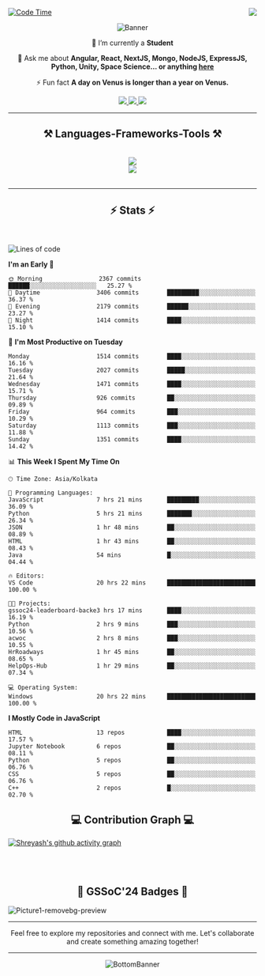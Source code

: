 <div>
 
<img align="right" src="https://visitor-badge.laobi.icu/badge?page_id=shreyash3087.shreyash3087" />

 [![Code Time](https://wakatime.com/badge/user/cd5f70df-e644-46f4-a03b-e1ce78615131.svg)](https://wakatime.com/@cd5f70df-e644-46f4-a03b-e1ce78615131)
 
</div>


<div align="center">
 
![Banner](https://github.com/user-attachments/assets/fe33d289-b057-4d85-ad76-3103802aa9e1)

</div>


<div align="center">
 
 🔭 I’m currently a **Student** 

💬 Ask me about **Angular, React, NextJS, Mongo, NodeJS, ExpressJS, Python, Unity, Space Science... or anything [here](https://github.com/shreyash3087/shreyash3087/issues)**

⚡ Fun fact **A day on Venus is longer than a year on Venus.**

</div>
 
<div align="center"> 
  <a href="mailto:shreyash3087@gmail.com">
    <img src="https://img.shields.io/badge/Gmail-333333?style=for-the-badge&logo=gmail&logoColor=red" />
  </a>
  <a href="https://www.linkedin.com/in/shreyash-srivastava-1a1161280" target="_blank">
    <img src="https://img.shields.io/badge/LinkedIn-0077B5?style=for-the-badge&logo=linkedin&logoColor=white" target="_blank" />
  </a>
  <a href="https://github.com/shreyash3087" target="_blank">
     <img src="https://img.shields.io/badge/Github-FF5722?style=for-the-badge&logo=github&logoColor=white" target="_blank" />
  </a>
</div>
<hr/>
 
<h2 align="center">⚒️ Languages-Frameworks-Tools ⚒️</h2>
<br/>
<div align="center">
    <img src="https://skillicons.dev/icons?i=react,bootstrap,html,css,vscode,github,figma,cpp,vercel,netlify" /><br>
    <img src="https://skillicons.dev/icons?i=tailwind,git,nodejs,python,javascript,typescript,express,firebase,mongodb,nextjs,unity,azure,blender" /><br>
</div>

<br/>
<hr/>

<h2 align="center">⚡ Stats ⚡</h2>

<br>
<div>
 
 
<!--START_SECTION:waka-->
![Lines of code](https://img.shields.io/badge/From%20Hello%20World%20I%27ve%20Written-5.0%20million%20lines%20of%20code-blue)

**I'm an Early 🐤** 

```text
🌞 Morning                2367 commits        ██████░░░░░░░░░░░░░░░░░░░   25.27 % 
🌆 Daytime                3406 commits        █████████░░░░░░░░░░░░░░░░   36.37 % 
🌃 Evening                2179 commits        ██████░░░░░░░░░░░░░░░░░░░   23.27 % 
🌙 Night                  1414 commits        ████░░░░░░░░░░░░░░░░░░░░░   15.10 % 
```
📅 **I'm Most Productive on Tuesday** 

```text
Monday                   1514 commits        ████░░░░░░░░░░░░░░░░░░░░░   16.16 % 
Tuesday                  2027 commits        █████░░░░░░░░░░░░░░░░░░░░   21.64 % 
Wednesday                1471 commits        ████░░░░░░░░░░░░░░░░░░░░░   15.71 % 
Thursday                 926 commits         ██░░░░░░░░░░░░░░░░░░░░░░░   09.89 % 
Friday                   964 commits         ███░░░░░░░░░░░░░░░░░░░░░░   10.29 % 
Saturday                 1113 commits        ███░░░░░░░░░░░░░░░░░░░░░░   11.88 % 
Sunday                   1351 commits        ████░░░░░░░░░░░░░░░░░░░░░   14.42 % 
```


📊 **This Week I Spent My Time On** 

```text
🕑︎ Time Zone: Asia/Kolkata

💬 Programming Languages: 
JavaScript               7 hrs 21 mins       █████████░░░░░░░░░░░░░░░░   36.09 % 
Python                   5 hrs 21 mins       ███████░░░░░░░░░░░░░░░░░░   26.34 % 
JSON                     1 hr 48 mins        ██░░░░░░░░░░░░░░░░░░░░░░░   08.89 % 
HTML                     1 hr 43 mins        ██░░░░░░░░░░░░░░░░░░░░░░░   08.43 % 
Java                     54 mins             █░░░░░░░░░░░░░░░░░░░░░░░░   04.44 % 

🔥 Editors: 
VS Code                  20 hrs 22 mins      █████████████████████████   100.00 % 

🐱‍💻 Projects: 
gssoc24-leaderboard-backe3 hrs 17 mins       ████░░░░░░░░░░░░░░░░░░░░░   16.19 % 
Python                   2 hrs 9 mins        ███░░░░░░░░░░░░░░░░░░░░░░   10.56 % 
acwoc                    2 hrs 8 mins        ███░░░░░░░░░░░░░░░░░░░░░░   10.55 % 
HrRoadways               1 hr 45 mins        ██░░░░░░░░░░░░░░░░░░░░░░░   08.65 % 
HelpOps-Hub              1 hr 29 mins        ██░░░░░░░░░░░░░░░░░░░░░░░   07.34 % 

💻 Operating System: 
Windows                  20 hrs 22 mins      █████████████████████████   100.00 % 
```

**I Mostly Code in JavaScript** 

```text
HTML                     13 repos            ████░░░░░░░░░░░░░░░░░░░░░   17.57 % 
Jupyter Notebook         6 repos             ██░░░░░░░░░░░░░░░░░░░░░░░   08.11 % 
Python                   5 repos             ██░░░░░░░░░░░░░░░░░░░░░░░   06.76 % 
CSS                      5 repos             ██░░░░░░░░░░░░░░░░░░░░░░░   06.76 % 
C++                      2 repos             █░░░░░░░░░░░░░░░░░░░░░░░░   02.70 % 
```




<!--END_SECTION:waka-->

</div>

<div>
  <div align="center" ><h2 align="center">💻 Contribution Graph 💻</h2></div>
 
  [![Shreyash's github activity graph](https://github-readme-activity-graph.vercel.app/graph?username=shreyash3087&hide_border=true&theme=github)](https://github.com/ashutosh00710/github-readme-activity-graph)
 
</div>

<br/><br/>

<h2 align="center">🔰 GSSoC'24 Badges 🔰</h2>

![Picture1-removebg-preview](https://github.com/user-attachments/assets/4ece96a5-043a-44df-b51b-40738d3603ff)

<div align="center"> 
  <hr/>
  Feel free to explore my repositories and connect with me. Let's collaborate and create something amazing together!
  <hr/>
</div>

<div align="center">
 
![BottomBanner](https://github.com/user-attachments/assets/7afe064f-9b9f-401d-bec1-35c8625bb3dc)

</div>

